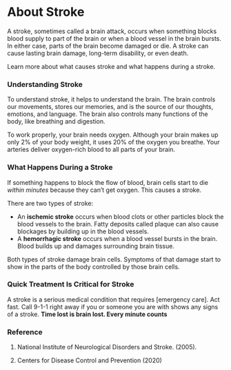 

# About Stroke

A stroke, sometimes called a brain attack, occurs when something blocks blood supply to part of the brain or when a blood vessel in the brain bursts. In either case, parts of the brain become damaged or die. A stroke can cause lasting brain damage, long-term disability, or even death.

Learn more about what causes stroke and what happens during a stroke.

### Understanding Stroke

To understand stroke, it helps to understand the brain. The brain controls our movements, stores our memories, and is the source of our thoughts, emotions, and language. The brain also controls many functions of the body, like breathing and digestion.

To work properly, your brain needs oxygen. Although your brain makes up only 2% of your body weight, it uses 20% of the oxygen you breathe. Your arteries deliver oxygen-rich blood to all parts of your brain.

### What Happens During a Stroke

If something happens to block the flow of blood, brain cells start to die _within minutes_ because they can’t get oxygen. This causes a stroke.

There are two types of stroke:

*   An **ischemic stroke** occurs when blood clots or other particles block the blood vessels to the brain. Fatty deposits called plaque can also cause blockages by building up in the blood vessels.
*   A **hemorrhagic stroke** occurs when a blood vessel bursts in the brain. Blood builds up and damages surrounding brain tissue.

Both types of stroke damage brain cells. Symptoms of that damage start to show in the parts of the body controlled by those brain cells.

### Quick Treatment Is Critical for Stroke

A stroke is a serious medical condition that requires [emergency care]. Act fast. Call 9-1-1 right away if you or someone you are with shows any signs of a stroke. 
**Time lost is brain lost. Every minute counts**

### Reference

1.  National Institute of Neurological Disorders and Stroke. (2005).

2. Centers for Disease Control and Prevention
(2020)
